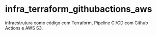 # infra_terraform_githubactions_aws
infraestrutura como código com Terraform, Pipeline CI/CD com Github Actions e AWS S3.
